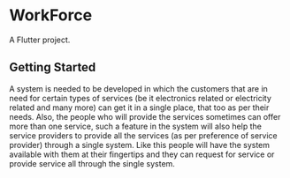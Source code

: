 # WorkForce

A Flutter project.

## Getting Started

A system is needed to be developed in which the customers that are in need for certain types of services (be it electronics related or electricity related and many more) can get it in a single place, that too as per their needs. Also, the people who will provide the services sometimes can offer more than one service, such a feature in the system will also help the service providers to provide all the services (as per preference of service provider) through a single system. Like this people will have the system available with them at their fingertips and they can request for service or provide service all through the single system.
